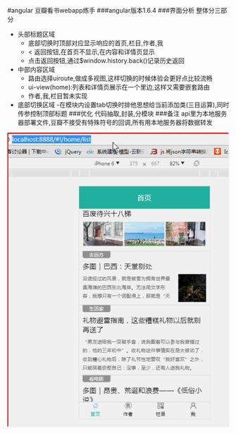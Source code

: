 #angular 豆瓣看书webapp练手
###angular版本1.6.4
###界面分析
整体分三部分

- 头部标题区域
   - 底部切换时顶部对应显示响应的首页,栏目,作者,我
   - < 返回按钮,在首页不显示,在内容和详情页显示
   - 点击返回按钮,通过$window.history.back()记录历史返回
- 中部内容区域
   - 路由选择uiroute,做成多视图,这样切换的时候体验会更好点比较流畅
   - ui-view(home):列表和详情页展示在一个里边,这样又需要嵌套路由
   - 作者,我,栏目暂未实现
- 底部切换区域
    -在模块内设置tab切换时排他思想给当前添加类(三目运算),同时传参控制顶部标题
###优化
	代码抽取,封装,分模块
###备注
api里为本地服务器部署文件,豆瓣不接受有特殊符号的回调,所有用本地服务器将数据转发

![image](https://github.com/he1237596/webApp/blob/master/1.gif)
